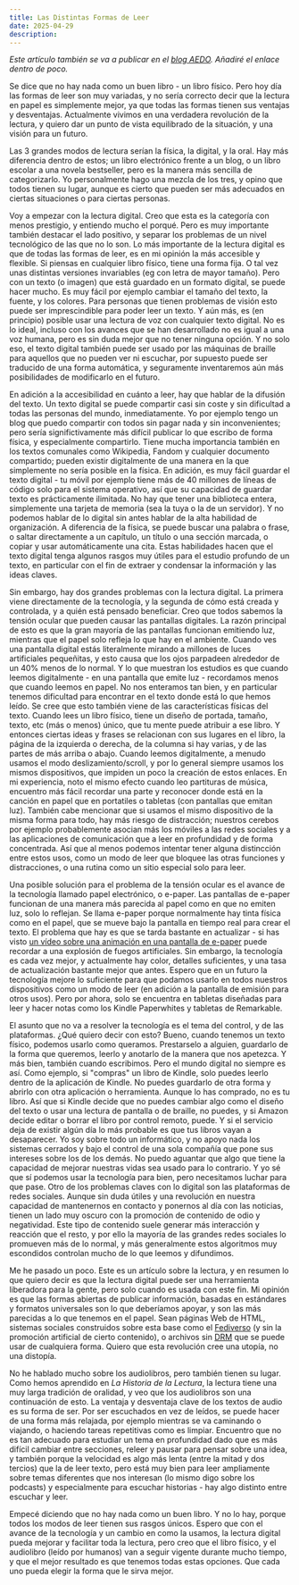 ```yaml
---
title: Las Distintas Formas de Leer
date: 2025-04-29
description: 
---
```


<!--

Un futuro en que todo el texto está disponible en la manera más accesible y flexible, en que el leer en e-paper está libre de control. Pero puede quedar el libro físico y el audiolibros para los que los quieren, ya que todos tienen sus ventajas. Elección sobre todo

-->

*Este artículo también se va a publicar en el [blog AEDO](https://aedo.blogia.com/). Añadiré el enlace dentro de poco.*

Se dice que no hay nada como un buen libro - un libro físico. Pero hoy día las formas de leer son muy variadas, y no sería correcto decir que la lectura en papel es simplemente mejor, ya que todas las formas tienen sus ventajas y desventajas. Actualmente vivimos en una verdadera revolución de la lectura, y quiero dar un punto de vista equilibrado de la situación, y una visión para un futuro.

Las 3 grandes modos de lectura serían la física, la digital, y la oral. Hay más diferencia dentro de estos; un libro electrónico frente a un blog, o un libro escolar a una novela bestseller, pero es la manera más sencilla de categorizarlo. Yo personalmente hago una mezcla de los tres, y opino que todos tienen su lugar, aunque es cierto que pueden ser más adecuados en ciertas situaciones o para ciertas personas.

Voy a empezar con la lectura digital. Creo que esta es la categoría con menos prestigio, y entiendo mucho el porqué. Pero es muy importante también destacar el lado positivo, y separar los problemas de un nivel tecnológico de las que no lo son. Lo más importante de la lectura digital es que de todas las formas de leer, es en mi opinión la más accesible y flexible. Si piensas en cualquier libro físico, tiene una forma fija. O tal vez unas distintas versiones invariables (eg con letra de mayor tamaño). Pero con un texto (o imagen) que está guardado en un formato digital, se puede hacer mucho. Es muy fácil por ejemplo cambiar el tamaño del texto, la fuente, y los colores. Para personas que tienen problemas de visión esto puede ser imprescindible para poder leer un texto. Y aún más, es (en principio) posible usar una lectura de voz con cualquier texto digital. No es lo ideal, incluso con los avances que se han desarrollado no es igual a una voz humana, pero es sin duda mejor que no tener ninguna opción. Y no solo eso, el texto digital también puede ser usado por las máquinas de braille para aquellos que no pueden ver ni escuchar, por supuesto puede ser traducido de una forma automática, y seguramente inventaremos aún más posibilidades de modificarlo en el futuro.

En adición a la accesibilidad en cuánto a leer, hay que hablar de la difusión del texto. Un texto digital se puede compartir casi sin coste y sin dificultad a todas las personas del mundo, inmediatamente. Yo por ejemplo tengo un blog que puedo compartir con todos sin pagar nada y sin inconvenientes; pero sería significtivamente más difícil publicar lo que escribo de forma física, y especialmente compartirlo. Tiene mucha importancia también en los textos comunales como Wikipedia, Fandom y cualquier documento compartido; pueden existir digitalmente de una manera en la que simplemente no sería posible en la física. En adición, es muy fácil guardar el texto digital - tu móvil por ejemplo tiene más de 40 millones de líneas de código solo para el sistema operativo, así que su capacidad de guardar texto es prácticamente ilimitada. No hay que tener una biblioteca entera, simplemente una tarjeta de memoria (sea la tuya o la de un servidor). Y no podemos hablar de lo digital sin antes hablar de la alta habilidad de organización. A diferencia de la física, se puede buscar una palabra o frase, o saltar directamente a un capítulo, un título o una sección marcada, o copiar y usar automáticamente una cita. Estas habilidades hacen que el texto digital tenga algunos rasgos muy útiles para el estudio profundo de un texto, en particular con el fin de extraer y condensar la información y las ideas claves.

Sin embargo, hay dos grandes problemas con la lectura digital. La primera viene directamente de la tecnología, y la segunda de cómo está creada y controlada, y a quién está pensado beneficiar. Creo que todos sabemos la tensión ocular que pueden causar las pantallas digitales. La razón principal de esto es que la gran mayoría de las pantallas funcionan emitiendo luz, mientras que el papel solo refleja lo que hay en el ambiente. Cuando ves una pantalla digital estás literalmente mirando a millones de luces artificiales pequeñitas, y esto causa que los ojos parpadeen alrededor de un 40% menos de lo normal. Y lo que muestran los estudios es que cuando leemos digitalmente - en una pantalla que emite luz - recordamos menos que cuando leemos en papel. No nos enteramos tan bien, y en particular tenemos dificultad para encontrar en el texto donde está lo que hemos leído. Se cree que esto también viene de las características físicas del texto. Cuando lees un libro físico, tiene un diseño de portada, tamaño, texto, etc (más o menos) único, que tu mente puede atribuir a ese libro. Y entonces ciertas ideas y frases se relacionan con sus lugares en el libro, la página de la izquierda o derecha, de la columna si hay varias, y de las partes de más arriba o abajo. Cuando leemos digitalmente, a menudo usamos el modo deslizamiento/scroll, y por lo general siempre usamos los mismos dispositivos, que impiden un poco la creación de estos enlaces. En mi experiencia, noto el mismo efecto cuando leo partituras de música, encuentro más fácil recordar una parte y reconocer donde está en la canción en papel que en portatiles o tabletas (con pantallas que emitan luz). También cabe mencionar que si usamos el mismo dispositivo de la misma forma para todo, hay más riesgo de distracción; nuestros cerebos por ejemplo probablemente asocian más los móviles a las redes sociales y a las aplicaciones de comunicación que a leer en profundidad y de forma concentrada. Así que al menos podemos intentar tener alguna distincción entre estos usos, como un modo de leer que bloquee las otras funciones y distracciones, o una rutina como un sitio especial solo para leer.

Una posible solución para el problema de la tensión ocular es el avance de la tecnología llamado papel electrónico, o e-paper. Las pantallas de e-paper funcionan de una manera más parecida al papel como en que no emiten luz, solo lo reflejan. Se llama e-paper porque normalmente hay tinta física como en el papel, que se mueve bajo la pantalla en tiempo real para crear el texto. El problema que hay es que se tarda bastante en actualizar - si has visto [un vídeo sobre una animación en una pantalla de e-paper](https://youtu.be/2RQFYVfIgz0?si=0PrEh1_cUQ_iWrZE&t=62) puede recordar a una explosión de fuegos artificiales. Sin embargo, la tecnología es cada vez mejor, y actualmente hay color, detalles suficientes, y una tasa de actualización bastante mejor que antes. Espero que en un futuro la tecnología mejore lo suficiente para que podamos usarlo en todos nuestros dispositivos como un modo de leer (en adición a la pantalla de emisión para otros usos). Pero por ahora, solo se encuentra en tabletas diseñadas para leer y hacer notas como los Kindle Paperwhites y tabletas de Remarkable.

El asunto que no va a resolver la tecnología es el tema del control, y de las plataformas. ¿Qué quiero decir con esto? Bueno, cuando tenemos un texto físico, podemos usarlo como queramos. Prestarselo a alguien, guardarlo de la forma que queremos, leerlo y anotarlo de la manera que nos apetezca. Y más bien, también cuando escribimos. Pero el mundo digital no siempre es así. Como ejemplo, si "compras" un libro de Kindle, solo puedes leerlo dentro de la aplicación de Kindle. No puedes guardarlo de otra forma y abrirlo con otra aplicación o herramienta. Aunque lo has comprado, no es tu libro. Así que si Kindle decide que no puedes cambiar algo como el diseño del texto o usar una lectura de pantalla o de braille, no puedes, y si Amazon decide editar o borrar el libro por control remoto, puede. Y si el servicio deja de existir algún día lo más probable es que tus libros vayan a desaparecer. Yo soy sobre todo un informático, y no apoyo nada los sistemas cerrados y bajo el control de una sola compañía que pone sus intereses sobre los de los demás. No puedo aguantar que algo que tiene la capacidad de mejorar nuestras vidas sea usado para lo contrario. Y yo sé que sí podemos usar la tecnología para bien, pero necesitamos luchar para que pase. Otro de los problemas claves con lo digital son las plataformas de redes sociales. Aunque sin duda útiles y una revolución en nuestra capacidad de mantenernos en contacto y ponernos al día con las noticias, tienen un lado muy oscuro con la promoción de contenido de odio y negatividad. Este tipo de contenido suele generar más interacción y reacción que el resto, y por ello la mayoría de las grandes redes sociales lo promueven más de lo normal, y más generalmente estos algoritmos muy escondidos controlan mucho de lo que leemos y difundimos.

Me he pasado un poco. Este es un artículo sobre la lectura, y en resumen lo que quiero decir es que la lectura digital puede ser una herramienta liberadora para la gente, pero solo cuando es usada con este fin. Mi opinión es que las formas abiertas de publicar información, basadas en estándares y formatos universales son lo que deberíamos apoyar, y son las más parecidas a lo que tenemos en el papel. Sean páginas Web de HTML, sistemas sociales construidos sobre esta base como el [Fediverso](https://es.wikipedia.org/wiki/Fediverso) (y sin la promoción artificial de cierto contenido), o archivos sin [DRM](https://es.wikipedia.org/wiki/Gesti%C3%B3n_de_derechos_digitales) que se puede usar de cualquiera forma. Quiero que esta revolución cree una utopía, no una distopía.

No he hablado mucho sobre los audiolibros, pero también tienen su lugar. Como hemos aprendido en *La Historia de la Lectura*, la lectura tiene una muy larga tradición de oralidad, y veo que los audiolibros son una continuación de esto. La ventaja y desventaja clave de los textos de audio es su forma de ser. Por ser escuchados en vez de leídos, se puede hacer de una forma más relajada, por ejemplo mientras se va caminando o viajando, o haciendo tareas repetitivas como es limpiar. Encuentro que no es tan adecuado para estudiar un tema en profundidad dado que es más difícil cambiar entre secciones, releer y pausar para pensar sobre una idea, y también porque la velocidad es algo más lenta (entre la mitad y dos tercios) que la de leer texto, pero está muy bien para leer ampliamente sobre temas diferentes que nos interesan (lo mismo digo sobre los podcasts) y especialmente para escuchar historias - hay algo distinto entre escuchar y leer.

Empecé diciendo que no hay nada como un buen libro. Y no lo hay, porque todos los modos de leer tienen sus rasgos únicos. Espero que con el avance de la tecnología y un cambio en como la usamos, la lectura digital pueda mejorar y facilitar toda la lectura, pero creo que el libro físico, y el audiolibro (leído por humanos) van a seguir vigente durante mucho tiempo, y que el mejor resultado es que tenemos todas estas opciones. Que cada uno pueda elegir la forma que le sirva mejor.